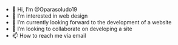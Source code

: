 - 👋 Hi, I’m @Oparasoludo19
- 👀 I’m interested in web design
- 🌱 I’m currently looking forward to the development of a website 
- 💞️ I’m looking to collaborate on developing a site
- 📫 How to reach me via email

<!---
Oparasoludo19/Oparasoludo19 is a ✨ special ✨ repository because its `README.md` (this file) appears on your GitHub profile.
You can click the Preview link to take a look at your changes.
--->
